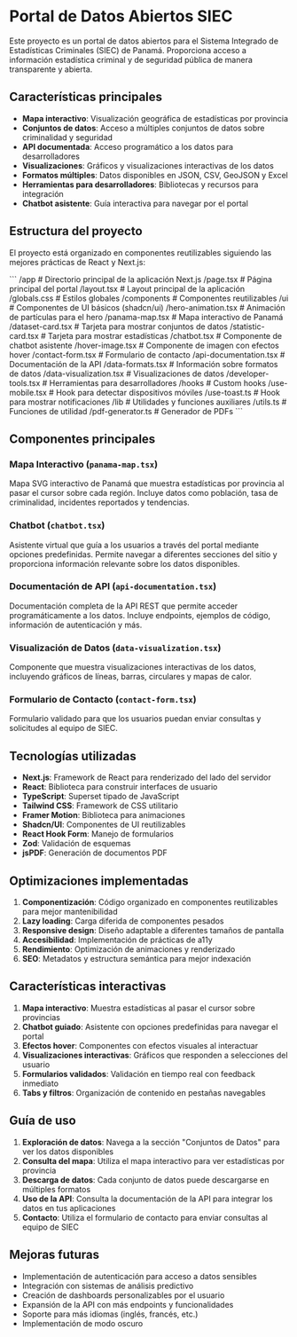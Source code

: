 # Portal de Datos Abiertos SIEC

Este proyecto es un portal de datos abiertos para el Sistema Integrado de Estadísticas Criminales (SIEC) de Panamá. Proporciona acceso a información estadística criminal y de seguridad pública de manera transparente y abierta.

## Características principales

- **Mapa interactivo**: Visualización geográfica de estadísticas por provincia
- **Conjuntos de datos**: Acceso a múltiples conjuntos de datos sobre criminalidad y seguridad
- **API documentada**: Acceso programático a los datos para desarrolladores
- **Visualizaciones**: Gráficos y visualizaciones interactivas de los datos
- **Formatos múltiples**: Datos disponibles en JSON, CSV, GeoJSON y Excel
- **Herramientas para desarrolladores**: Bibliotecas y recursos para integración
- **Chatbot asistente**: Guía interactiva para navegar por el portal

## Estructura del proyecto

El proyecto está organizado en componentes reutilizables siguiendo las mejores prácticas de React y Next.js:

\`\`\`
/app                    # Directorio principal de la aplicación Next.js
  /page.tsx             # Página principal del portal
  /layout.tsx           # Layout principal de la aplicación
  /globals.css          # Estilos globales
/components             # Componentes reutilizables
  /ui                   # Componentes de UI básicos (shadcn/ui)
  /hero-animation.tsx   # Animación de partículas para el hero
  /panama-map.tsx       # Mapa interactivo de Panamá
  /dataset-card.tsx     # Tarjeta para mostrar conjuntos de datos
  /statistic-card.tsx   # Tarjeta para mostrar estadísticas
  /chatbot.tsx          # Componente de chatbot asistente
  /hover-image.tsx      # Componente de imagen con efectos hover
  /contact-form.tsx     # Formulario de contacto
  /api-documentation.tsx # Documentación de la API
  /data-formats.tsx     # Información sobre formatos de datos
  /data-visualization.tsx # Visualizaciones de datos
  /developer-tools.tsx  # Herramientas para desarrolladores
/hooks                  # Custom hooks
  /use-mobile.tsx       # Hook para detectar dispositivos móviles
  /use-toast.ts         # Hook para mostrar notificaciones
/lib                    # Utilidades y funciones auxiliares
  /utils.ts             # Funciones de utilidad
  /pdf-generator.ts     # Generador de PDFs
\`\`\`

## Componentes principales

### Mapa Interactivo (`panama-map.tsx`)

Mapa SVG interactivo de Panamá que muestra estadísticas por provincia al pasar el cursor sobre cada región. Incluye datos como población, tasa de criminalidad, incidentes reportados y tendencias.

### Chatbot (`chatbot.tsx`)

Asistente virtual que guía a los usuarios a través del portal mediante opciones predefinidas. Permite navegar a diferentes secciones del sitio y proporciona información relevante sobre los datos disponibles.

### Documentación de API (`api-documentation.tsx`)

Documentación completa de la API REST que permite acceder programáticamente a los datos. Incluye endpoints, ejemplos de código, información de autenticación y más.

### Visualización de Datos (`data-visualization.tsx`)

Componente que muestra visualizaciones interactivas de los datos, incluyendo gráficos de líneas, barras, circulares y mapas de calor.

### Formulario de Contacto (`contact-form.tsx`)

Formulario validado para que los usuarios puedan enviar consultas y solicitudes al equipo de SIEC.

## Tecnologías utilizadas

- **Next.js**: Framework de React para renderizado del lado del servidor
- **React**: Biblioteca para construir interfaces de usuario
- **TypeScript**: Superset tipado de JavaScript
- **Tailwind CSS**: Framework de CSS utilitario
- **Framer Motion**: Biblioteca para animaciones
- **Shadcn/UI**: Componentes de UI reutilizables
- **React Hook Form**: Manejo de formularios
- **Zod**: Validación de esquemas
- **jsPDF**: Generación de documentos PDF

## Optimizaciones implementadas

1. **Componentización**: Código organizado en componentes reutilizables para mejor mantenibilidad
2. **Lazy loading**: Carga diferida de componentes pesados
3. **Responsive design**: Diseño adaptable a diferentes tamaños de pantalla
4. **Accesibilidad**: Implementación de prácticas de a11y
5. **Rendimiento**: Optimización de animaciones y renderizado
6. **SEO**: Metadatos y estructura semántica para mejor indexación

## Características interactivas

1. **Mapa interactivo**: Muestra estadísticas al pasar el cursor sobre provincias
2. **Chatbot guiado**: Asistente con opciones predefinidas para navegar el portal
3. **Efectos hover**: Componentes con efectos visuales al interactuar
4. **Visualizaciones interactivas**: Gráficos que responden a selecciones del usuario
5. **Formularios validados**: Validación en tiempo real con feedback inmediato
6. **Tabs y filtros**: Organización de contenido en pestañas navegables

## Guía de uso

1. **Exploración de datos**: Navega a la sección "Conjuntos de Datos" para ver los datos disponibles
2. **Consulta del mapa**: Utiliza el mapa interactivo para ver estadísticas por provincia
3. **Descarga de datos**: Cada conjunto de datos puede descargarse en múltiples formatos
4. **Uso de la API**: Consulta la documentación de la API para integrar los datos en tus aplicaciones
5. **Contacto**: Utiliza el formulario de contacto para enviar consultas al equipo de SIEC

## Mejoras futuras

- Implementación de autenticación para acceso a datos sensibles
- Integración con sistemas de análisis predictivo
- Creación de dashboards personalizables por el usuario
- Expansión de la API con más endpoints y funcionalidades
- Soporte para más idiomas (inglés, francés, etc.)
- Implementación de modo oscuro
